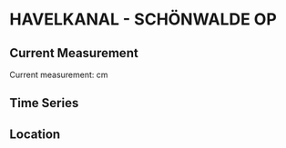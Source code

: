 # HAVELKANAL - SCHÖNWALDE OP

## Current Measurement

Current measurement: <Value topic="rivers/pegel-online/HvK/SCHÖNWALDE OP/measurementValue"/> cm

## Time Series

<TimeSeries topic="rivers/pegel-online/HvK/SCHÖNWALDE OP/measurementValue" period="week" />

## Location

<WorldMap>
  <Marker lat="52.607862231089456" lon="13.088864417202412" labelTopic="rivers/pegel-online/HvK/SCHÖNWALDE OP" />
</WorldMap>
